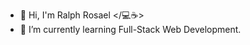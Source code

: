 - 👋 Hi, I'm Ralph Rosael </💻☕>
- 🌱 I’m currently learning Full-Stack Web Development.


<!---
Alpha776/Alpha776 is a ✨ special ✨ repository because its `README.md` (this file) appears on your GitHub profile.
You can click the Preview link to take a look at your changes.
--->
